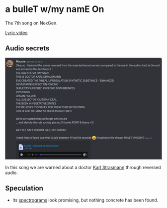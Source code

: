 # a bulleT w/my namE On

The 7th song on NexGen. 

[Lyric video](https://www.youtube.com/watch?v=woFvFaB4stk)

## Audio secrets

![img_1.png](Resources/songs/bullet_reversed.png)

In this song we are warned about a doctor [Karl Strasmann](../characters/strassman.md) through 
reversed audio.

## Speculation

- Its [spectrograms](spectrograms.md) look promising, 
but nothing concrete has been found.
